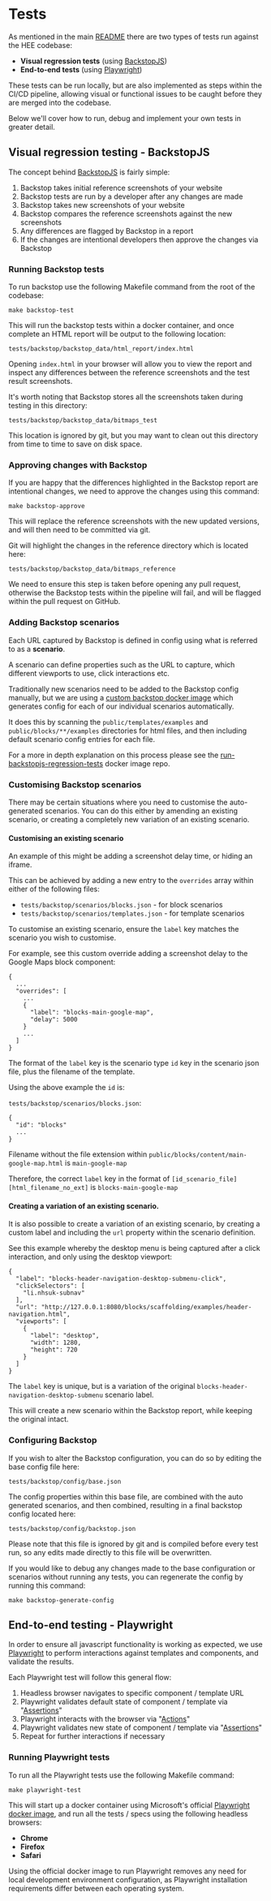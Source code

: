 # Tests

As mentioned in the main [README](https://github.com/Health-Education-England/hee-prototypes/blob/master/README.md) there 
are two types of tests run against the HEE codebase:

- **Visual regression tests** (using [BackstopJS](https://garris.github.io/BackstopJS/))
- **End-to-end tests** (using [Playwright](https://playwright.dev/))

These tests can be run locally, but are also implemented as steps within the CI/CD pipeline, allowing visual or functional
issues to be caught before they are merged into the codebase.

Below we'll cover how to run, debug and implement your own tests in greater detail.

## Visual regression testing - BackstopJS

The concept behind [BackstopJS](https://garris.github.io/BackstopJS/) is fairly simple: 

1. Backstop takes initial reference screenshots of your website
2. Backstop tests are run by a developer after any changes are made
3. Backstop takes new screenshots of your website
4. Backstop compares the reference screenshots against the new screenshots
5. Any differences are flagged by Backstop in a report
6. If the changes are intentional developers then approve the changes via Backstop

### Running Backstop tests

To run backstop use the following Makefile command from the root of the codebase:

`make backstop-test`

This will run the backstop tests within a docker container, and once complete an HTML report will be output to the 
following location:

`tests/backstop/backstop_data/html_report/index.html`

Opening `index.html` in your browser will allow you to view the report and inspect any differences between the reference
screenshots and the test result screenshots.

It's worth noting that Backstop stores all the screenshots taken during testing in this directory:

`tests/backstop/backstop_data/bitmaps_test`

This location is ignored by git, but you may want to clean out this directory from time to time to save on disk space.  

### Approving changes with Backstop

If you are happy that the differences highlighted in the Backstop report are intentional changes, we need to approve the 
changes using this command:

`make backstop-approve`

This will replace the reference screenshots with the new updated versions, and will then need to be committed via git.

Git will highlight the changes in the reference directory which is located here:

`tests/backstop/backstop_data/bitmaps_reference`

We need to ensure this step is taken before opening any pull request, otherwise the Backstop tests within the pipeline
will fail, and will be flagged within the pull request on GitHub.

### Adding Backstop scenarios

Each URL captured by Backstop is defined in config using what is referred to as a **scenario**.

A scenario can define properties such as the URL to capture, which different viewports to use, click interactions etc.

Traditionally new scenarios need to be added to the Backstop config manually, but we are using a [custom backstop docker image](https://github.com/Health-Education-England/run-backstopjs-regression-tests)
which generates config for each of our individual scenarios automatically.

It does this by scanning the `public/templates/examples` and `public/blocks/**/examples` directories for html files, and 
then including default scenario config entries for each file.

For a more in depth explanation on this process please see the [run-backstopjs-regression-tests](https://github.com/Health-Education-England/run-backstopjs-regression-tests)
docker image repo.

### Customising Backstop scenarios

There may be certain situations where you need to customise the auto-generated scenarios. You can do this either by 
amending an existing scenario, or creating a completely new variation of an existing scenario.

#### Customising an existing scenario 

An example of this might be adding a screenshot delay time, or hiding an iframe.

This can be achieved by adding a new entry to the `overrides` array within either of the following files:

- `tests/backstop/scenarios/blocks.json` - for block scenarios
- `tests/backstop/scenarios/templates.json` - for template scenarios

To customise an existing scenario, ensure the `label` key matches the scenario you wish to customise. 

For example, see this custom override adding a screenshot delay to the Google Maps block component:

```
{
  ...
  "overrides": [
    ...
    {
      "label": "blocks-main-google-map",
      "delay": 5000
    }
    ...
  ]
}
```

The format of the `label` key is the scenario type `id` key in the scenario json file, plus the filename of the template.

Using the above example the `id` is:

`tests/backstop/scenarios/blocks.json`:
```
{
  "id": "blocks"
  ...
}
```

Filename without the file extension within `public/blocks/content/main-google-map.html` is `main-google-map`

Therefore, the correct `label` key in the format of `[id_scenario_file][html_filename_no_ext]` is `blocks-main-google-map`  

#### Creating a variation of an existing scenario.

It is also possible to create a variation of an existing scenario, by creating a custom label and including the `url`
property within the scenario definition.

See this example whereby the desktop menu is being captured after a click interaction, and only using the desktop viewport:

```
{
  "label": "blocks-header-navigation-desktop-submenu-click",
  "clickSelectors": [
    "li.nhsuk-subnav"
  ],
  "url": "http://127.0.0.1:8080/blocks/scaffolding/examples/header-navigation.html",
  "viewports": [
    {
      "label": "desktop",
      "width": 1280,
      "height": 720
    }
  ]
}
```

The `label` key is unique, but is a variation of the original `blocks-header-navigation-desktop-submenu` scenario label. 

This will create a new scenario within the Backstop report, while keeping the original intact.

### Configuring Backstop

If you wish to alter the Backstop configuration, you can do so by editing the base config file here:

`tests/backstop/config/base.json`

The config properties within this base file, are combined with the auto generated scenarios, and then combined,
resulting in a final backstop config located here: 

`tests/backstop/config/backstop.json`

Please note that this file is ignored by git and is compiled before every test run, so any edits made directly to this file 
will be overwritten.

If you would like to debug any changes made to the base configuration or scenarios without running any tests, you can 
regenerate the config by running this command:

`make backstop-generate-config`

## End-to-end testing - Playwright

In order to ensure all javascript functionality is working as expected, we use [Playwright](https://playwright.dev/) to perform interactions against
templates and components, and validate the results.

Each Playwright test will follow this general flow:

1. Headless browser navigates to specific component / template URL
2. Playwright validates default state of component / template via "[Assertions](https://playwright.dev/docs/writing-tests#assertions)"
3. Playwright interacts with the browser via "[Actions](https://playwright.dev/docs/writing-tests#actions)"
4. Playwright validates new state of component / template via "[Assertions](https://playwright.dev/docs/writing-tests#assertions)"
5. Repeat for further interactions if necessary

### Running Playwright tests

To run all the Playwright tests use the following Makefile command:

`make playwright-test`

This will start up a docker container using Microsoft's official [Playwright docker image](https://playwright.dev/docs/docker), 
and run all the tests / specs using the following headless browsers:

- **Chrome**
- **Firefox**
- **Safari**

Using the official docker image to run Playwright removes any need for local development environment configuration, as 
Playwright installation requirements differ between each operating system.


